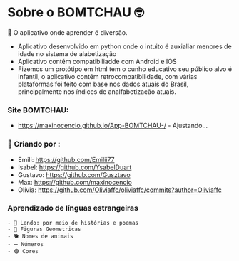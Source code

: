 # Sobre o BOMTCHAU 🤓
🧠 O aplicativo onde aprender é diversão. 

   - Aplicativo desenvolvido em python onde o intuito é auxialiar menores de idade no sistema de alabetização
   - Aplicativo contém compatibiliadde com Android e IOS
   - Fizemos um protótipo em html tem o cunho educativo seu público alvo é infantil, o aplicativo contém retrocompatibilidade, com várias plataformas
     foi feito com base nos dados atuais do Brasil, principalmente nos índices de analfabetização atuais.



###  Site BOMTCHAU: 
   - https://maxinocencio.github.io/App-BOMTCHAU-/ - Ajustando...

### 🧠 Criando por : 
   - Emili: https://github.com/Emilii77
   - Isabel: https://github.com/YsabelDuart
   - Gustavo: https://github.com/Gusztavo
   - Max: https://github.com/maxinocencio
   - Olívia: https://github.com/Oliviaffc/oliviaffc/commits?author=Oliviaffc



  ### Aprendizado de línguas estrangeiras 
    - 📖 Lendo: por meio de histórias e poemas 
    - 🔺 Figuras Geometricas 
    - 🐕 Nomes de animais
    - ➖ Números 
    - 🟣 Cores 



